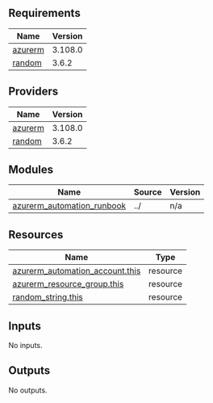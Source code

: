 <!-- BEGIN_TF_DOCS -->
## Requirements

| Name | Version |
|------|---------|
| <a name="requirement_azurerm"></a> [azurerm](#requirement\_azurerm) | 3.108.0 |
| <a name="requirement_random"></a> [random](#requirement\_random) | 3.6.2 |

## Providers

| Name | Version |
|------|---------|
| <a name="provider_azurerm"></a> [azurerm](#provider\_azurerm) | 3.108.0 |
| <a name="provider_random"></a> [random](#provider\_random) | 3.6.2 |

## Modules

| Name | Source | Version |
|------|--------|---------|
| <a name="module_azurerm_automation_runbook"></a> [azurerm\_automation\_runbook](#module\_azurerm\_automation\_runbook) | ../ | n/a |

## Resources

| Name | Type |
|------|------|
| [azurerm_automation_account.this](https://registry.terraform.io/providers/hashicorp/azurerm/3.108.0/docs/resources/automation_account) | resource |
| [azurerm_resource_group.this](https://registry.terraform.io/providers/hashicorp/azurerm/3.108.0/docs/resources/resource_group) | resource |
| [random_string.this](https://registry.terraform.io/providers/hashicorp/random/3.6.2/docs/resources/string) | resource |

## Inputs

No inputs.

## Outputs

No outputs.
<!-- END_TF_DOCS -->